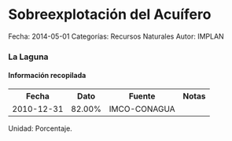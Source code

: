 Sobreexplotación del Acuífero
=====

Fecha: 2014-05-01
Categorías: Recursos Naturales
Autor: IMPLAN

### La Laguna

#### Información recopilada

<table class="table table-hover table-bordered">
  <tr><th>Fecha</th><th>Dato</th><th>Fuente</th><th>Notas</th></tr>
  <tr><td>2010-12-31</td><td>82.00%</td><td>IMCO-CONAGUA</td><td></td></tr>
</table>

Unidad: Porcentaje.
